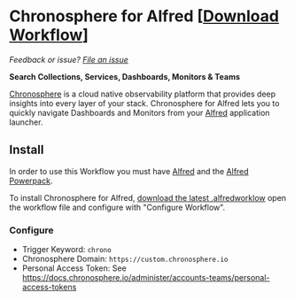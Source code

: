# Chronosphere for Alfred [[Download Workflow](https://github.com/jklewa/chronosphere-alfred/releases/latest)]
*Feedback or issue? [File an issue](https://github.com/jklewa/chronosphere-alfred/issues)*

**Search Collections, Services, Dashboards, Monitors & Teams**

[Chronosphere](https://chronosphere.io/) is a cloud native observability platform that provides deep insights into every layer of your stack. Chronosphere for Alfred lets you to quickly navigate Dashboards and Monitors from your [Alfred](https://alfredapp.com/) application launcher.

## Install

In order to use this Workflow you must have [Alfred](https://alfredapp.com/) and the [Alfred Powerpack](https://alfredapp.com/powerpack/).

To install Chronosphere for Alfred, [download the latest .alfredworklow](https://github.com/jklewa/chronosphere-alfred/releases/latest) open the workflow file and configure with "Configure Workflow".

### Configure
* Trigger Keyword: `chrono`
* Chronosphere Domain: `https://custom.chronosphere.io`
* Personal Access Token: See https://docs.chronosphere.io/administer/accounts-teams/personal-access-tokens
